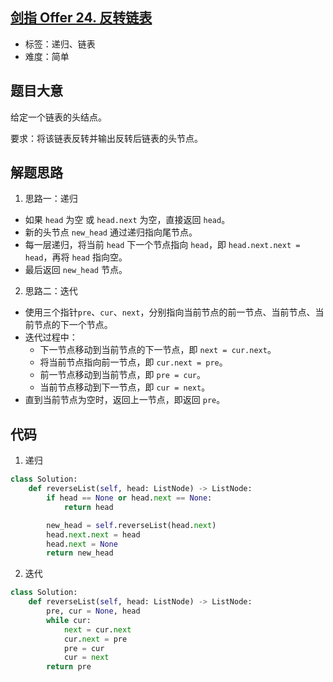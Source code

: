 ## [剑指 Offer 24. 反转链表](https://leetcode-cn.com/problems/fan-zhuan-lian-biao-lcof/)

- 标签：递归、链表
- 难度：简单

## 题目大意

给定一个链表的头结点。

要求：将该链表反转并输出反转后链表的头节点。

## 解题思路

1. 思路一：递归

- 如果 `head` 为空 或 `head.next` 为空，直接返回 `head`。
- 新的头节点 `new_head` 通过递归指向尾节点。
- 每一层递归，将当前 `head` 下一个节点指向 `head`，即 `head.next.next = head`，再将 `head` 指向空。
- 最后返回 `new_head` 节点。

2. 思路二：迭代

- 使用三个指针`pre`、`cur`、`next`，分别指向当前节点的前一节点、当前节点、当前节点的下一个节点。
- 迭代过程中：
  - 下一节点移动到当前节点的下一节点，即 `next = cur.next`。
  - 将当前节点指向前一节点，即 `cur.next = pre`。
  - 前一节点移动到当前节点，即 `pre = cur`。
  - 当前节点移动到下一节点，即 `cur = next`。
- 直到当前节点为空时，返回上一节点，即返回 `pre`。

## 代码

1. 递归

```Python
class Solution:
    def reverseList(self, head: ListNode) -> ListNode:
        if head == None or head.next == None:
            return head

        new_head = self.reverseList(head.next)
        head.next.next = head
        head.next = None
        return new_head
```

2. 迭代

```Python
class Solution:
    def reverseList(self, head: ListNode) -> ListNode:
        pre, cur = None, head
        while cur:
            next = cur.next
            cur.next = pre
            pre = cur
            cur = next
        return pre
```

